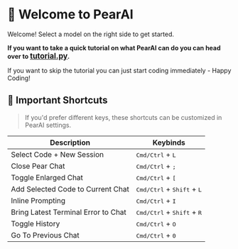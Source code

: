 # 👋 Welcome to PearAI

Welcome! Select a model on the right side to get started. 

**If you want to take a quick tutorial on what PearAI can do you can head over to <span style="font-size: 1.2em;">[tutorial.py](../pearai_tutorial.py)</span>.**


If you want to skip the tutorial you can just start coding immediately - Happy Coding!

## 🔑 Important Shortcuts

> If you'd prefer different keys, these shortcuts can be customized in PearAI settings.

| Description                        | Keybinds                                    |
|------------------------------------|---------------------------------------------|
| Select Code + New Session          | <kbd>Cmd/Ctrl</kbd> + <kbd>L</kbd>          |
| Close Pear Chat                    | <kbd>Cmd/Ctrl</kbd> + <kbd>;</kbd>          |
| Toggle Enlarged Chat               | <kbd>Cmd/Ctrl</kbd> + <kbd>[</kbd>          |
| Add Selected Code to Current Chat  | <kbd>Cmd/Ctrl</kbd> + <kbd>Shift</kbd> + <kbd>L</kbd> |
| Inline Prompting                   | <kbd>Cmd/Ctrl</kbd> + <kbd>I</kbd>          |
| Bring Latest Terminal Error to Chat| <kbd>Cmd/Ctrl</kbd> + <kbd>Shift</kbd> + <kbd>R</kbd> |
| Toggle History                     | <kbd>Cmd/Ctrl</kbd> + <kbd>O</kbd>          |
| Go To Previous Chat                | <kbd>Cmd/Ctrl</kbd> + <kbd>0</kbd>          |

